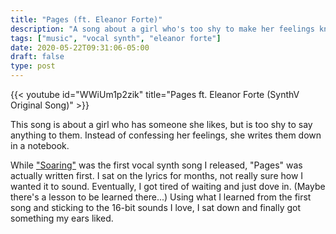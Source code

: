 ```yaml
---
title: "Pages (ft. Eleanor Forte)"
description: "A song about a girl who's too shy to make her feelings known"
tags: ["music", "vocal synth", "eleanor forte"]
date: 2020-05-22T09:31:06-05:00
draft: false
type: post
---
```


{{< youtube id="WWiUm1p2zik" title="Pages ft. Eleanor Forte (SynthV Original Song)" >}}

This song is about a girl who has someone she likes, but is too shy to say anything to them. Instead of confessing her feelings, she writes them down in a notebook.

While ["Soaring"](/music/soaring/) was the first vocal synth song I released, "Pages" was actually written first. I sat on the lyrics for months, not really sure how I wanted it to sound. Eventually, I got tired of waiting and just dove in. (Maybe there's a lesson to be learned there...) Using what I learned from the first song and sticking to the 16-bit sounds I love, I sat down and finally got something my ears liked.
